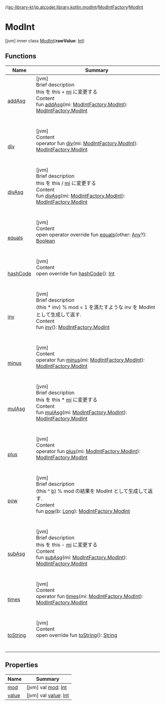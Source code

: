 //[ac-library-kt](../../../index.md)/[jp.atcoder.library.kotlin.modInt](../../index.md)/[ModIntFactory](../index.md)/[ModInt](index.md)



# ModInt  
 [jvm] inner class [ModInt](index.md)(**rawValue**: [Int](https://kotlinlang.org/api/latest/jvm/stdlib/kotlin/-int/index.html))   


## Functions  
  
|  Name|  Summary| 
|---|---|
| [addAsg](add-asg.md)| [jvm]  <br>Brief description  <br>this を this + [mi]() に変更する  <br>Content  <br>fun [addAsg](add-asg.md)(mi: [ModIntFactory.ModInt](index.md)): [ModIntFactory.ModInt](index.md)  <br><br><br>
| [div](div.md)| [jvm]  <br>Content  <br>operator fun [div](div.md)(mi: [ModIntFactory.ModInt](index.md)): [ModIntFactory.ModInt](index.md)  <br><br><br>
| [divAsg](div-asg.md)| [jvm]  <br>Brief description  <br>this を this / [mi]() に変更する  <br>Content  <br>fun [divAsg](div-asg.md)(mi: [ModIntFactory.ModInt](index.md)): [ModIntFactory.ModInt](index.md)  <br><br><br>
| [equals](equals.md)| [jvm]  <br>Content  <br>open operator override fun [equals](equals.md)(other: [Any](https://kotlinlang.org/api/latest/jvm/stdlib/kotlin/-any/index.html)?): [Boolean](https://kotlinlang.org/api/latest/jvm/stdlib/kotlin/-boolean/index.html)  <br><br><br>
| [hashCode](hash-code.md)| [jvm]  <br>Content  <br>open override fun [hashCode](hash-code.md)(): [Int](https://kotlinlang.org/api/latest/jvm/stdlib/kotlin/-int/index.html)  <br><br><br>
| [inv](inv.md)| [jvm]  <br>Brief description  <br>(this * inv) % mod = 1 を満たすような inv を ModInt として生成して返す.  <br>Content  <br>fun [inv](inv.md)(): [ModIntFactory.ModInt](index.md)  <br><br><br>
| [minus](minus.md)| [jvm]  <br>Content  <br>operator fun [minus](minus.md)(mi: [ModIntFactory.ModInt](index.md)): [ModIntFactory.ModInt](index.md)  <br><br><br>
| [mulAsg](mul-asg.md)| [jvm]  <br>Brief description  <br>this を this * [mi]() に変更する  <br>Content  <br>fun [mulAsg](mul-asg.md)(mi: [ModIntFactory.ModInt](index.md)): [ModIntFactory.ModInt](index.md)  <br><br><br>
| [plus](plus.md)| [jvm]  <br>Content  <br>operator fun [plus](plus.md)(mi: [ModIntFactory.ModInt](index.md)): [ModIntFactory.ModInt](index.md)  <br><br><br>
| [pow](pow.md)| [jvm]  <br>Brief description  <br>(this ^ [b]()) % mod の結果を ModInt として生成して返す.  <br>Content  <br>fun [pow](pow.md)(b: [Long](https://kotlinlang.org/api/latest/jvm/stdlib/kotlin/-long/index.html)): [ModIntFactory.ModInt](index.md)  <br><br><br>
| [subAsg](sub-asg.md)| [jvm]  <br>Brief description  <br>this を this - [mi]() に変更する  <br>Content  <br>fun [subAsg](sub-asg.md)(mi: [ModIntFactory.ModInt](index.md)): [ModIntFactory.ModInt](index.md)  <br><br><br>
| [times](times.md)| [jvm]  <br>Content  <br>operator fun [times](times.md)(mi: [ModIntFactory.ModInt](index.md)): [ModIntFactory.ModInt](index.md)  <br><br><br>
| [toString](to-string.md)| [jvm]  <br>Content  <br>open override fun [toString](to-string.md)(): [String](https://kotlinlang.org/api/latest/jvm/stdlib/kotlin/-string/index.html)  <br><br><br>


## Properties  
  
|  Name|  Summary| 
|---|---|
| [mod](index.md#jp.atcoder.library.kotlin.modInt/ModIntFactory.ModInt/mod/#/PointingToDeclaration/)|  [jvm] val [mod](index.md#jp.atcoder.library.kotlin.modInt/ModIntFactory.ModInt/mod/#/PointingToDeclaration/): [Int](https://kotlinlang.org/api/latest/jvm/stdlib/kotlin/-int/index.html)   <br>
| [value](index.md#jp.atcoder.library.kotlin.modInt/ModIntFactory.ModInt/value/#/PointingToDeclaration/)|  [jvm] val [value](index.md#jp.atcoder.library.kotlin.modInt/ModIntFactory.ModInt/value/#/PointingToDeclaration/): [Int](https://kotlinlang.org/api/latest/jvm/stdlib/kotlin/-int/index.html)   <br>

